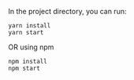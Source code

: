 In the project directory, you can run:

```
yarn install
yarn start
```

OR using npm

```
npm install
npm start
```
